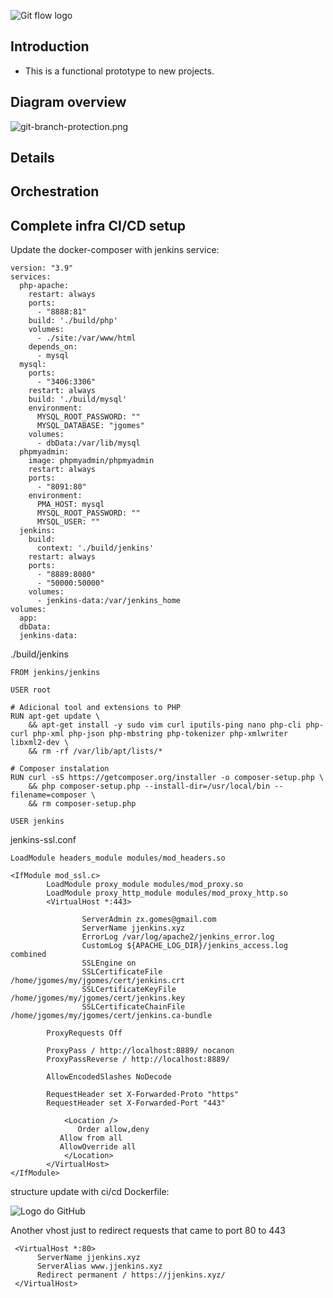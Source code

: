 ![Git flow logo](https://cdn-icons-png.flaticon.com/512/2519/2519375.png)

## Introduction

- This is a functional prototype to new projects.


## Diagram overview

![git-branch-protection.png](https://jgomes.site/images/diagrams/wms.drawio.png)

## Details

## Orchestration

## Complete infra CI/CD setup

Update the docker-composer with jenkins service:

```
version: "3.9"
services:
  php-apache:
    restart: always
    ports:
      - "8888:81"
    build: './build/php'
    volumes:
      - ./site:/var/www/html
    depends_on:
      - mysql
  mysql:
    ports:
      - "3406:3306"
    restart: always    
    build: './build/mysql'
    environment:
      MYSQL_ROOT_PASSWORD: ""
      MYSQL_DATABASE: "jgomes"
    volumes:
      - dbData:/var/lib/mysql
  phpmyadmin:
    image: phpmyadmin/phpmyadmin
    restart: always
    ports:
      - "8091:80"
    environment:
      PMA_HOST: mysql
      MYSQL_ROOT_PASSWORD: "" 
      MYSQL_USER: ""
  jenkins:
    build:
      context: './build/jenkins'
    restart: always
    ports:
      - "8889:8080"
      - "50000:50000"
    volumes:
      - jenkins-data:/var/jenkins_home
volumes:
  app:
  dbData:
  jenkins-data:
```
./build/jenkins
```
FROM jenkins/jenkins

USER root

# Adicional tool and extensions to PHP
RUN apt-get update \
    && apt-get install -y sudo vim curl iputils-ping nano php-cli php-curl php-xml php-json php-mbstring php-tokenizer php-xmlwriter libxml2-dev \
    && rm -rf /var/lib/apt/lists/*

# Composer instalation
RUN curl -sS https://getcomposer.org/installer -o composer-setup.php \
    && php composer-setup.php --install-dir=/usr/local/bin --filename=composer \
    && rm composer-setup.php

USER jenkins
```
jenkins-ssl.conf
```
LoadModule headers_module modules/mod_headers.so

<IfModule mod_ssl.c>
        LoadModule proxy_module modules/mod_proxy.so
        LoadModule proxy_http_module modules/mod_proxy_http.so
        <VirtualHost *:443>

                ServerAdmin zx.gomes@gmail.com
                ServerName jjenkins.xyz
                ErrorLog /var/log/apache2/jenkins_error.log
                CustomLog ${APACHE_LOG_DIR}/jenkins_access.log combined
                SSLEngine on
                SSLCertificateFile /home/jgomes/my/jgomes/cert/jenkins.crt
                SSLCertificateKeyFile /home/jgomes/my/jgomes/cert/jenkins.key
                SSLCertificateChainFile /home/jgomes/my/jgomes/cert/jenkins.ca-bundle

		ProxyRequests Off

		ProxyPass / http://localhost:8889/ nocanon
		ProxyPassReverse / http://localhost:8889/

		AllowEncodedSlashes NoDecode

		RequestHeader set X-Forwarded-Proto "https"
		RequestHeader set X-Forwarded-Port "443"

	        <Location />
	           Order allow,deny
		   Allow from all
		   AllowOverride all
	        </Location>
        </VirtualHost>
</IfModule>
```
structure update with ci/cd Dockerfile: 

![Logo do GitHub](https://jgomes.site/images/project_structure_cicd.png)

Another vhost just to redirect requests that came to port 80 to 443
```
 <VirtualHost *:80>
      ServerName jjenkins.xyz
      ServerAlias www.jjenkins.xyz
      Redirect permanent / https://jjenkins.xyz/
 </VirtualHost>
```

